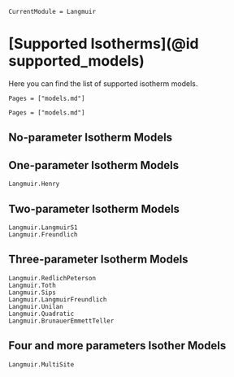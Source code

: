 ```@meta
CurrentModule = Langmuir
```

# [Supported Isotherms](@id supported_models)

Here you can find the list of supported isotherm models.

```@contents
Pages = ["models.md"]
```

```@index
Pages = ["models.md"]
```

## No-parameter Isotherm Models


## One-parameter Isotherm Models

```@docs
Langmuir.Henry
```

## Two-parameter Isotherm Models

```@docs
Langmuir.LangmuirS1
Langmuir.Freundlich
```

## Three-parameter Isotherm Models

```@docs
Langmuir.RedlichPeterson
Langmuir.Toth
Langmuir.Sips
Langmuir.LangmuirFreundlich
Langmuir.Unilan
Langmuir.Quadratic
Langmuir.BrunauerEmmettTeller
```

## Four and more parameters Isother Models

```@docs
Langmuir.MultiSite
```

